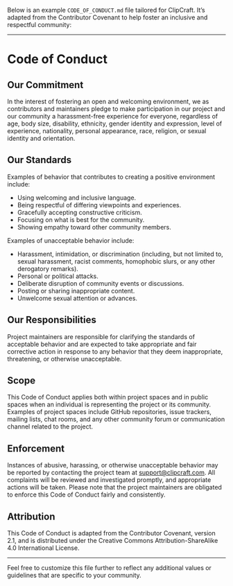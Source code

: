 Below is an example `CODE_OF_CONDUCT.md` file tailored for ClipCraft. It’s adapted from the Contributor Covenant to help foster an inclusive and respectful community:

* * *

Code of Conduct
===============

Our Commitment
--------------

In the interest of fostering an open and welcoming environment, we as contributors and maintainers pledge to make participation in our project and our community a harassment-free experience for everyone, regardless of age, body size, disability, ethnicity, gender identity and expression, level of experience, nationality, personal appearance, race, religion, or sexual identity and orientation.

Our Standards
-------------

Examples of behavior that contributes to creating a positive environment include:

*   Using welcoming and inclusive language.
*   Being respectful of differing viewpoints and experiences.
*   Gracefully accepting constructive criticism.
*   Focusing on what is best for the community.
*   Showing empathy toward other community members.

Examples of unacceptable behavior include:

*   Harassment, intimidation, or discrimination (including, but not limited to, sexual harassment, racist comments, homophobic slurs, or any other derogatory remarks).
*   Personal or political attacks.
*   Deliberate disruption of community events or discussions.
*   Posting or sharing inappropriate content.
*   Unwelcome sexual attention or advances.

Our Responsibilities
--------------------

Project maintainers are responsible for clarifying the standards of acceptable behavior and are expected to take appropriate and fair corrective action in response to any behavior that they deem inappropriate, threatening, or otherwise unacceptable.

Scope
-----

This Code of Conduct applies both within project spaces and in public spaces when an individual is representing the project or its community. Examples of project spaces include GitHub repositories, issue trackers, mailing lists, chat rooms, and any other community forum or communication channel related to the project.

Enforcement
-----------

Instances of abusive, harassing, or otherwise unacceptable behavior may be reported by contacting the project team at support@clipcraft.com. All complaints will be reviewed and investigated promptly, and appropriate actions will be taken. Please note that the project maintainers are obligated to enforce this Code of Conduct fairly and consistently.

Attribution
-----------

This Code of Conduct is adapted from the Contributor Covenant, version 2.1, and is distributed under the Creative Commons Attribution-ShareAlike 4.0 International License.

* * *

Feel free to customize this file further to reflect any additional values or guidelines that are specific to your community.
